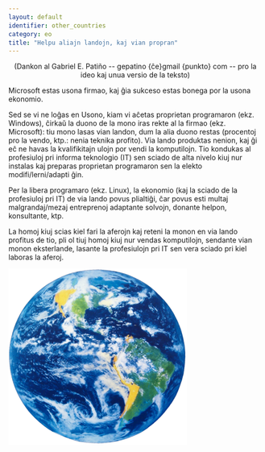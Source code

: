 ```yaml
---
layout: default
identifier: other_countries
category: eo
title: "Helpu aliajn landojn, kaj vian propran"
---
```


<center>(Dankon al Gabriel E. Patiño -- gepatino {ĉe}gmail {punkto} com -- pro la ideo kaj unua versio de la teksto)</center>

Microsoft estas usona firmao, kaj ĝia sukceso estas bonega por la usona ekonomio.

Sed se vi ne loĝas en Usono, kiam vi aĉetas proprietan programaron (ekz. Windows), ĉirkaŭ la duono de la mono iras rekte al la firmao (ekz. Microsoft): tiu mono lasas vian landon, dum la alia duono restas (procentoj pro la vendo, ktp.: nenia teknika profito). Via lando produktas nenion, kaj ĝi eĉ ne havas la kvalifikitajn ulojn por vendi la komputilojn. Tio kondukas al profesiuloj pri informa teknologio (IT) sen sciado de alta nivelo kiuj nur instalas kaj preparas proprietan programaron sen la elekto modifi/lerni/adapti ĝin.

Per la libera programaro (ekz. Linux), la ekonomio (kaj la sciado de la profesiuloj pri IT) de via lando povus plialtiĝi, ĉar povus esti multaj malgrandaj/mezaj entreprenoj adaptante solvojn, donante helpon, konsultante, ktp.

La homoj kiuj scias kiel fari la aferojn kaj reteni la monon en via lando profitus de tio, pli ol tiuj homoj kiuj nur vendas komputilojn, sendante vian monon eksterlande, lasante la profesiulojn pri IT sen vera sciado pri kiel laboras la aferoj.

<img src="/img/earth.png" />




